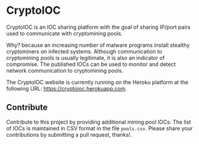 # CryptoIOC

CryptoIOC is an IOC sharing platform with the goal of sharing IP/port pairs used to communicate with cryptomining pools.

Why? because an increasing number of malware programs install stealthy cryptominers on infected systems. Although
communication to cryptomining pools is usually legitimate, it is also an indicator of compromise. The published IOCs can
be used to monitor and detect network communication to cryptomining pools.

The CryptoIOC website is currently running on the Heroku platform at the following URL: https://cryptoioc.herokuapp.com.


## Contribute

Contribute to this project by providing additional mining pool IOCs. The list of IOCs is maintained in CSV format in the
file `pools.csv`. Please share your contributions by submitting a pull request, thanks!.